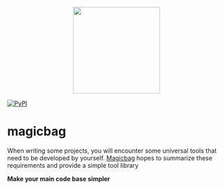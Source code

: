 <p style="text-align: center"><img src="https://storage.googleapis.com/resource-cdn/magicbaglogo.png" 
width=200></p>

<p>
    <a href="https://pypi.org/project/magicbag/" alt="PyPI version">
        <img alt="PyPI" src="https://img.shields.io/badge/0.0.19-pypi-blue"></a>
</p>

# magicbag

When writing some projects, you will encounter some universal tools that need to be
developed by yourself. [Magicbag](https://github.com/lipicoder/magicbag) hopes to
summarize these requirements and provide a
simple
tool library

**Make your main code base simpler**

##  